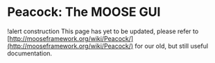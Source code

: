 # Peacock: The MOOSE GUI

!alert construction
This page has yet to be updated, please refer to [http://mooseframework.org/wiki/Peacock/](http://mooseframework.org/wiki/Peacock/)
for our old, but still useful documentation.
